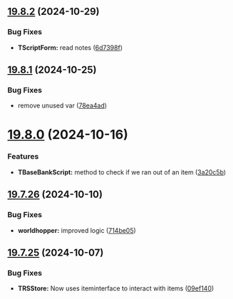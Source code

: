 ## [19.8.2](https://github.com/Torwent/WaspLib/compare/v19.8.1...v19.8.2) (2024-10-29)


### Bug Fixes

* **TScriptForm:** read notes ([6d7398f](https://github.com/Torwent/WaspLib/commit/6d7398fdb4a42cf4664e06cd18a50182d151dbf1))



## [19.8.1](https://github.com/Torwent/WaspLib/compare/v19.8.0...v19.8.1) (2024-10-25)


### Bug Fixes

* remove unused var ([78ea4ad](https://github.com/Torwent/WaspLib/commit/78ea4ad1abf7d3e1d82d363d3824bbd4cd113474))



# [19.8.0](https://github.com/Torwent/WaspLib/compare/v19.7.26...v19.8.0) (2024-10-16)


### Features

* **TBaseBankScript:** method to check if we ran out of an item ([3a20c5b](https://github.com/Torwent/WaspLib/commit/3a20c5b8560afd221540811242ae71ddf0ae2230))



## [19.7.26](https://github.com/Torwent/WaspLib/compare/v19.7.25...v19.7.26) (2024-10-10)


### Bug Fixes

* **worldhopper:** improved logic ([714be05](https://github.com/Torwent/WaspLib/commit/714be057351140f792ad22dee914320e83093720))



## [19.7.25](https://github.com/Torwent/WaspLib/compare/v19.7.24...v19.7.25) (2024-10-07)


### Bug Fixes

* **TRSStore:** Now uses iteminterface to interact with items ([09ef140](https://github.com/Torwent/WaspLib/commit/09ef140d44cae323ecf06ea1dbda9e3de8bbe245))



